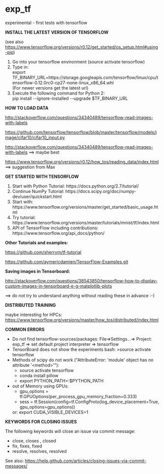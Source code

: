 # exp_tf
experimental - first tests with tensorflow

<b> INSTALL THE LATEST VERSION OF TENSORFLOW </b>

(see also https://www.tensorflow.org/versions/r0.12/get_started/os_setup.html#using-pip)
<ol>
    <li>
    Go into your tensorflow environment (source activate tensorflow)
    </li>
    <li>
    Type in:<br>
    export TF_BINARY_URL=https://storage.googleapis.com/tensorflow/linux/cpu/tensorflow-0.12.0rc0-cp27-none-linux_x86_64.whl <br>
    (For newer versions get the latest url)
    </li>
    <li>
    Execute the following command for Python 2: <br>
    pip install --ignore-installed --upgrade $TF_BINARY_URL
    </li>
</ol>

<b> HOW TO LOAD DATA </b>

http://stackoverflow.com/questions/34340489/tensorflow-read-images-with-labels

https://github.com/tensorflow/tensorflow/blob/master/tensorflow/models/image/cifar10/cifar10_input.py

http://stackoverflow.com/questions/34340489/tensorflow-read-images-with-labels ==> maybe best

https://www.tensorflow.org/versions/r0.12/how_tos/reading_data/index.html ==> suggestion from Max

<b> GET STARTED WITH TENSORFLOW </b>
<ol>
    <li>
    Start with Python Tutorial: https://docs.python.org/2.7/tutorial/
    </li>
    <li>
    Continue NumPy Tutorial: https://docs.scipy.org/doc/numpy-dev/user/quickstart.html
    </li>
    <li>
    Start with: https://www.tensorflow.org/versions/master/get_started/basic_usage.html
    </li>
    <li>
    Try tutorial: https://www.tensorflow.org/versions/master/tutorials/mnist/tf/index.html
    </li>
    <li>
    API of TensorFlow including contributions: https://www.tensorflow.org/api_docs/python/
    </li>
</ol>

<b> Other Tutorials and examples: </b>

https://github.com/sherrym/tf-tutorial

https://github.com/aymericdamien/TensorFlow-Examples.git

<b> Saving images in Tensorboard: </b>

http://stackoverflow.com/questions/38543850/tensorflow-how-to-display-custom-images-in-tensorboard-e-g-matplotlib-plots

==> do not try to understand anything without reading these in advance :-)


<b> DISTRIBUTED TRAINING </b>

maybe interesting for HPCs: https://www.tensorflow.org/versions/master/how_tos/distributed/index.html


<b> COMMON ERRORS </b>

<ul>
    <li>
    Do not find tensorflow-sources/packages:
    File=>Settings...=> Project: exp_tf => set default project interpreter => tensorflow
    <li>
    TensorBoard does not show the experiments
    bash: >source activate tensorflow
    </li>
    <li>
    Methods of scipy do not work ("AttributeError: 'module' object has no attribute '&lt;method&gt;'"):
    <ul>
        <li> source activate tensorflow </li>
        <li> conda install pillow </li>
        <li> export PYTHON_PATH=<path_to_sources>:$PYTHON_PATH
    </ul>
    </li>
    <li>
    out of Memory using GPUs:
    <ul>
        <li> gpu_options = tf.GPUOptions(per_process_gpu_memory_fraction=0.333) </li>
        <li> sess = tf.Session(config=tf.ConfigProto(log_device_placement=True, gpu_options=gpu_options)) </li>
    </ul>
    or:
    export CUDA_VISIBLE_DEVICES=1
    </li>
</ul>

<b> KEYWORDS FOR CLOSING ISSUES </b>

The following keywords will close an issue via commit message:
<ul>
    <li> close, closes , closed </li>
    <li> fix, fixes, fixed </li>
    <li> resolve, resolves, resolved </li>
</ul>

See also: https://help.github.com/articles/closing-issues-via-commit-messages/